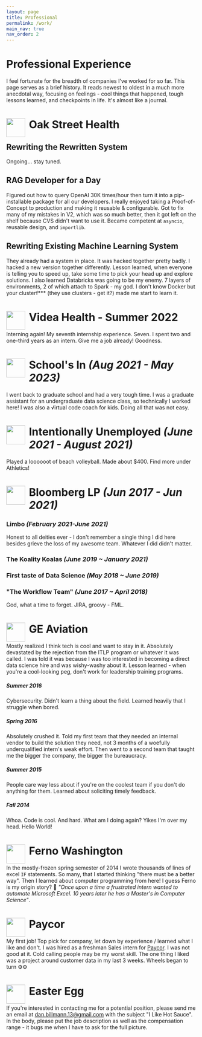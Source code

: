 ```yaml
---
layout: page
title: Professional
permalink: /work/
main_nav: true
nav_order: 2
---
```


# Professional Experience
I feel fortunate for the breadth of companies I've worked for so far. This page serves as a brief history. It reads newest to oldest in a much more anecdotal way, focusing on feelings - cool things that happened, tough  lessons learned, and checkpoints in life. It's almost like a journal.

# <img src="{{ site.baseurl }}/assets/work_logos/osh.avif" style="float: left; width:50px; height:50px; display: block; margin-right:10px " > Oak Street Health 
## Rewriting the Rewritten System
Ongoing... stay tuned.

## RAG Developer for a Day
Figured out how to query OpenAI 30K times/hour then turn it into a pip-installable package for all our developers. I really enjoyed taking a Proof-of-Concept to production and making it reusable & configurable. Got to fix many of my mistakes in V2, which was so much better, then it got left on the shelf because CVS didn't want to use it. Became competent at `asyncio`, reusable design, and `importlib`.

## Rewriting Existing Machine Learning System
They already had a system in place. It was hacked together pretty badly. I hacked a new version together differently. Lesson learned, when everyone is telling you to speed up, take some time to pick your head up and explore solutions. I also learned Databricks was going to be my enemy. 7 layers of environments, 2 of which attach to Spark - my god. I don't know Docker but your clusterf*** (they use clusters - get it?) made me start to learn it.

# <img src="{{ site.baseurl }}/assets/work_logos/videa.png" style="float: left; width:50px; height:50px; display: block; margin-right:10px " > Videa Health - Summer 2022 
Interning again! My seventh internship experience. Seven. I spent two and one-third years as an intern. Give me a job already! Goodness.

# <img src="{{ site.baseurl }}/assets/work_logos/sbu.jpg" style="float: left; width:50px; height:50px; display: block; margin-right:10px " > School's In _(Aug 2021 - May 2023)_
I went back to graduate school and had a very tough time. I was a graduate assistant for an undergraduate data science class, so technically I worked here! I was also a √irtual code coach for kids. Doing all that was not easy.

# <img src="{{ site.baseurl }}/assets/work_logos/summer.jpeg" style="float: left; width:50px; height:50px; display: block; margin-right:10px " > Intentionally Unemployed _(June 2021 - August 2021)_ 
Played a loooooot of beach volleyball. Made about $400. Find more under Athletics!

#  <img src="{{ site.baseurl }}/assets/work_logos/bloomberg.png" style="float: left; width:50px; height:50px; display: block; margin-right:10px " > Bloomberg LP _(Jun 2017 - Jun 2021)_

### Limbo _(February 2021-June 2021)_
Honest to all deities ever - I don't remember a single thing I did here besides grieve the loss of my awesome team. Whatever I did didn't matter.

### The Koality Koalas  _(June 2019 ~ January 2021)_

### First taste of Data Science  _(May 2018 ~ June 2019)_

### "The Workflow Team"    _(June 2017 ~ April 2018)_
God, what a time to forget. JIRA, groovy - FML.

# <img src="{{ site.baseurl }}/assets/work_logos/GE-Aviation-Logo.jpg" style="float: left; width:50px; height:50px; display: block; margin-right:10px " >  GE Aviation  
Mostly realized I think tech is cool and want to stay in it. Absolutely devastated by the rejection from the ITLP program or whatever it was called. I was told it was because I was too interested in becoming a direct data science hire and was wishy-washy about it. Lesson learned - when you're a cool-looking peg, don't work for leadership training programs.

##### Summer 2016
Cybersecurity. Didn't learn a thing about the field. Learned heavily that I struggle when bored.

##### Spring 2016
Absolutely crushed it. Told my first team that they needed an internal vendor to build the solution they need, not 3 months of a woefully underqualified intern's weak effort. Then went to a second team that taught me the bigger the company, the bigger the bureaucracy.

##### Summer 2015
People care way less about if you're on the coolest team if you don't do anything for them. Learned about soliciting timely feedback.

##### Fall 2014
Whoa. Code is cool. And hard. What am I doing again? Yikes I'm over my head. Hello World!

# <img src="{{ site.baseurl }}/assets/work_logos/ferno_logo.png" style="float: left; width:50px; height:50px; display: block; margin-right:10px " > Ferno Washington 
In the mostly-frozen spring semester of 2014 I wrote thousands of lines of excel `IF` statements. So many, that I started thinking "there must be a better way". Then I learned about computer programming from here! I guess Ferno is my origin story? 🤔 _"Once upon a time a frustrated intern wanted to automate Microsoft Excel. 10 years later he has a Master's in Computer Science"_.

# <img src="{{ site.baseurl }}/assets/work_logos/PaycorLogo_v2.jpg" style="float: left; width:50px; height:50px; display: block; margin-right:10px " > Paycor 
My first job! Top pick for company, let down by experience / learned what I like and don't. I was hired as a freshman Sales intern for [Paycor](https://www.paycor.com/). I was not good at it. Cold calling people may be my worst skill. The one thing I liked was a project around customer data in my last 3 weeks. Wheels began to turn ⚙️⚙️

# <img src="{{ site.baseurl }}/assets/eggs.png" style="float: left; width:50px; height:50px; display: block; margin-right:10px " > Easter Egg
If you're interested in contacting me for a potential position, please send me an email at [dan.billmann.13@gmail.com](mailto:dan.billmann.13@gmail.com) with the subject "I Like Hot Sauce". In the body, please put the job description as well as the compensation range - it bugs me when I have to ask for the full picture.
